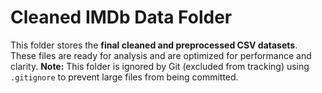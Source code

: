 # Cleaned IMDb Data Folder
This folder stores the **final cleaned and preprocessed CSV datasets**.
These files are ready for analysis and are optimized for performance and clarity.
**Note:** This folder is ignored by Git (excluded from tracking) using `.gitignore` to prevent large files from being committed.
